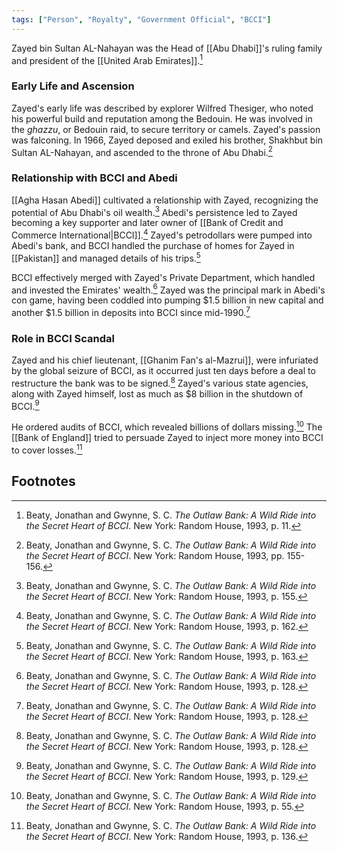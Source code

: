```yaml
---
tags: ["Person", "Royalty", "Government Official", "BCCI"]
---
```

Zayed bin Sultan AL-Nahayan was the Head of [[Abu Dhabi]]'s ruling family and president of the [[United Arab Emirates]].[^1]

### Early Life and Ascension

Zayed's early life was described by explorer Wilfred Thesiger, who noted his powerful build and reputation among the Bedouin. He was involved in the *ghazzu*, or Bedouin raid, to secure territory or camels. Zayed's passion was falconing. In 1966, Zayed deposed and exiled his brother, Shakhbut bin Sultan AL-Nahayan, and ascended to the throne of Abu Dhabi.[^2]

### Relationship with BCCI and Abedi

[[Agha Hasan Abedi]] cultivated a relationship with Zayed, recognizing the potential of Abu Dhabi's oil wealth.[^3] Abedi's persistence led to Zayed becoming a key supporter and later owner of [[Bank of Credit and Commerce International|BCCI]].[^4] Zayed's petrodollars were pumped into Abedi's bank, and BCCI handled the purchase of homes for Zayed in [[Pakistan]] and managed details of his trips.[^5]

BCCI effectively merged with Zayed's Private Department, which handled and invested the Emirates' wealth.[^6] Zayed was the principal mark in Abedi's con game, having been coddled into pumping $1.5 billion in new capital and another $1.5 billion in deposits into BCCI since mid-1990.[^7]

### Role in BCCI Scandal

Zayed and his chief lieutenant, [[Ghanim Fan's al-Mazrui]], were infuriated by the global seizure of BCCI, as it occurred just ten days before a deal to restructure the bank was to be signed.[^7] Zayed's various state agencies, along with Zayed himself, lost as much as $8 billion in the shutdown of BCCI.[^8]

He ordered audits of BCCI, which revealed billions of dollars missing.[^9] The [[Bank of England]] tried to persuade Zayed to inject more money into BCCI to cover losses.[^10]

## Footnotes

[^1]: Beaty, Jonathan and Gwynne, S. C. *The Outlaw Bank: A Wild Ride into the Secret Heart of BCCI*. New York: Random House, 1993, p. 11.
[^2]: Beaty, Jonathan and Gwynne, S. C. *The Outlaw Bank: A Wild Ride into the Secret Heart of BCCI*. New York: Random House, 1993, pp. 155-156.
[^3]: Beaty, Jonathan and Gwynne, S. C. *The Outlaw Bank: A Wild Ride into the Secret Heart of BCCI*. New York: Random House, 1993, p. 155.
[^4]: Beaty, Jonathan and Gwynne, S. C. *The Outlaw Bank: A Wild Ride into the Secret Heart of BCCI*. New York: Random House, 1993, p. 162.
[^5]: Beaty, Jonathan and Gwynne, S. C. *The Outlaw Bank: A Wild Ride into the Secret Heart of BCCI*. New York: Random House, 1993, p. 163.
[^6]: Beaty, Jonathan and Gwynne, S. C. *The Outlaw Bank: A Wild Ride into the Secret Heart of BCCI*. New York: Random House, 1993, p. 128.
[^7]: Beaty, Jonathan and Gwynne, S. C. *The Outlaw Bank: A Wild Ride into the Secret Heart of BCCI*. New York: Random House, 1993, p. 128.
[^8]: Beaty, Jonathan and Gwynne, S. C. *The Outlaw Bank: A Wild Ride into the Secret Heart of BCCI*. New York: Random House, 1993, p. 129.
[^9]: Beaty, Jonathan and Gwynne, S. C. *The Outlaw Bank: A Wild Ride into the Secret Heart of BCCI*. New York: Random House, 1993, p. 55.
[^10]: Beaty, Jonathan and Gwynne, S. C. *The Outlaw Bank: A Wild Ride into the Secret Heart of BCCI*. New York: Random House, 1993, p. 136.
